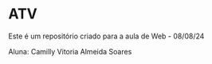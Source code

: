 # ATV
Este é um repositório criado para a aula de Web - 08/08/24

Aluna: Camilly Vitoria Almeida Soares
